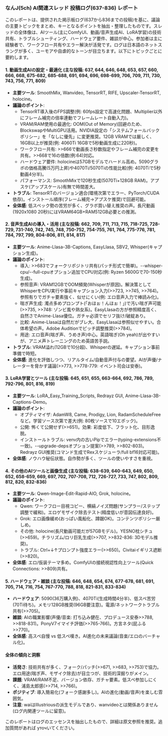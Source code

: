 ### なんJ(5ch) AI関連スレッド 投稿ログ(637-836) レポート

このレポートは、提供された掲示板ログ(637から836までの投稿)を基に、議論の主要トピックをまとめ、キーとなるポイントを抽出・整理したものです。スレッドの全体像は、AIツール(主にComfyUI、動画/音声生成AI、LoRA学習)の技術共有、トラブルシューティング、ハードウェア要件、雑談が中心。参加者は主に経験者で、ワークフロー共有やエラー解決が活発です。ログは日本語のネットスラングが多く、ユーモアや自虐的なトーンが目立ちます。以下にトピックごとに要約します。

#### 1. 動画生成AIの設定・最適化 (主な投稿: 637, 644, 646, 648, 653, 657, 660, 666, 668, 675-682, 685-688, 691, 694, 696, 698-699, 706, 709, 711, 730, 743, 756, 771, 809)
- **主要ツール**: SmoothMix, Wanvideo, TensorRT, RIFE, Upscaler-TensorRT, holocine。
- **議論のポイント**:
  - TensorRT導入後のFPS調整(例: 60fps設定で高速化問題、Multiplier以外にフレーム補完の倍率連動でフレームレート自動入力)。
  - VRAM/RAM使用の最適化: OOM(Out of Memory)回避のため、BlockswapやMultiGPU活用。NVIDIA設定の「システムフォールバックポリシー」を「なしに優先」に変更推奨。12GB VRAMでは厳しく、16GB以上が推奨(例: 4060Ti 16GBで5秒動画生成に220秒)。
  - ワークフロー共有: >>666で動画長さ秒数指定やフレーム補完の変更を共有。>>668で16の倍数(例:64)対応。
  - ハードウェア要件: holocineは57GBモデルでハードル高め。5090グラボの価格高騰(5万円上昇)や4070Ti/5070Tiの性能比較(例: 4070Tiで5秒動画4分半)。
  - パフォーマンス: SmoothMixで120秒生成(5070Ti+128GB RAM)。アプスケ(アップスケール)有無で時間差大。
- **トラブル**: TensorRTのバージョン適合(環境次第でエラー、PyTorch/CUDA依存)。インストール順序(フレーム補完→アプスケ推奨)で回避可能。
- **全体感**: 低スペック勢の苦労が多く、グラボ買い替え推奨の声。長尺動画(1920x1080 20秒)にはVRAM64GB+RAM512GB必要との推測。

#### 2. 音声生成AIの導入・活用 (主な投稿: 662, 709, 711, 713, 715, 718-725, 728-729, 731-740, 742, 745, 748, 750-752, 754-755, 761, 764, 775-776, 781, 784, 797, 799, 804-806, 811, 814, 817)
- **主要ツール**: Anime-Llasa-3B-Captions, EasyLlasa, SBV2, Whisper(キャプション生成)。
- **議論のポイント**:
  - 導入: >>683でフォークリポジトリ共有(パッチ形式で簡単)。--whisper-cpu/--full-cpuオプション追加でCPU対応(例: Ryzen 5600Gで70-150秒生成)。
  - 参照音声: VRAM12GBでOOM頻発(Whisperが原因)。解決策としてWhisperをCPU実行や事前キャプション入力(>>723, >>745, >>764)。参照有りでガチャ要素強く、似せにくい(例: エロ音声入力で棒読み化)。
  - 喘ぎ声生成: 濁点多めプロンプト(「おほぉ！んほぉ！」)で汚い喘ぎ声可能(>>735, >>748: ゾンビ風や熟女系)。EasyLlasaの方が参照精度高く、自然さでAnime-Llasa優位。ガチャ必須でセリフ抜け/破綻あり。
  - 比較: Anime-Llasaは自然だがブレ大、EasyLlasaは参照似せやすい。合体希望の声。Adobe Auditionでピッチ調整推奨(>>784)。
  - 用途: エロ音声(喘ぎ声、うめき声)中心。英語喘ぎ(Oh yeah)が出やすいが、アニメ声トレーニングのため英語苦手説。
- **トラブル**: VRAM溢れ(12GBで10分超)、Whisperの遅延。キャプション事前準備で時短。
- **全体感**: 進化を評価しつつ、リアルタイム/自動音声付与の要望。AIが声優/ナレーターを脅かす議論(>>773, >>778-779: イベント司会は安泰)。

#### 3. LoRA学習とツール (主な投稿: 645, 651, 655, 663-664, 692, 786, 789, 792-796, 801, 816, 819)
- **主要ツール**: LoRA_Easy_Training_Scripts, Redrayz GUI, Anime-Llasa-3B-Captions-Demo。
- **議論のポイント**:
  - オプティマイザ: AdamW8, Came, Prodigy, Lion, RadamScheduleFreeなど。学習ソース次第で差大(例: 80枚ソースで10エポック)。
  - 公開: 怖くて公開せず(>>651)。効果: 彩度低下、フラット化、目形逸脱。
  - インストールトラブル: venv内の古いPipでエラー(typing-extensions不一致)。--upgrade-depsオプション提案(>>789, >>802-803)。Redrayz GUI推奨(コマンド生成でRexスケジューラ/full bf16対応可能)。
- **全体感**: ノウハウ秘伝状態。自作勢が多く、ツールの使いやすさを重視。

#### 4. その他のAIツールと画像生成 (主な投稿: 638-639, 640-643, 649, 650, 652, 658-659, 669, 697, 702, 707-708, 712, 726-727, 733, 747, 802, 809, 812, 820, 832-836)
- **主要ツール**: Qwen-Image-Edit-Rapid-AIO, Grok, holocine。
- **議論のポイント**:
  - Qwen: ワークフロー目視コピー、横縞ノイズ問題(サンプラー/ステップ調整で緩和)。エロゲモザイク除去テスト(精度低いが意図伝達良好)。
  - Grok: エロ画像緩め(おっぱい風船化、蹲踞OK)。コンテンツポリシー厳しめ。
  - その他: holocine(長尺動画可能だが57GBモデル)。YESNO枕シチュ(>>659)。チラリズム/ロリ巨乳生成(>>707, >>832-836: 3Dモデル推奨)。
  - トラブル: Ctrl+↓↑プロンプト強度エラー(>>650)。Civitaiイギリス遮断(>>820)。
- **全体感**: エロ/仮装テーマ多め。ComfyUIの接続視認性向上ツール(Quick Connections: >>809)共有。

#### 5. ハードウェア・雑談 (主な投稿: 646, 648, 654, 674, 677-678, 681, 691, 705, 714, 716, 754, 767-770, 788, 818, 821-831, 833-834)
- **ハードウェア**: 5090(36万購入例)、4070Ti(生成時間4分半)、低スペ苦労(70Ti待ち)。メモリ128GB推奨(96GB要注意)。電源/ネットワークトラブル共有(>>705)。
- **雑談**: AIの職業影響(声優/音楽: 打ち込み健在、プロデュース安泰>>788, >>818-831)。PonyV7イマイチ評価(>>765-766)。方言ネタ(屁ふる>>770)。
- **全体感**: 高スペ自慢 vs 低スペ嘆き。AI進化の未来議論(音楽/エロのバーチャル化)。

#### 全体の傾向と洞察
- **活発さ**: 技術共有が多く、フォーク/パッチ(>>671, >>683, >>753)で協力。エロ用途(喘ぎ声、モザイク除去)が目立つが、技術的深掘りがメイン。
- **課題**: VRAM/RAM不足、バージョン依存、ガチャ要素。低スペ参加しにくく、浦島太郎感(>>714, >>766)。
- **ポジティブ**: 導入簡易化(フォーク感謝多し)。AIの進化(動画/音声)を楽しむ雰囲気。
- **注意**: waiはIllustriousの派生モデルであり、wanvideoとは関係ありません(ログ内関連ツールに留意)。

このレポートはログのエッセンスを抽出したもので、詳細は原文参照を推奨。追加質問があれば уточいてください。